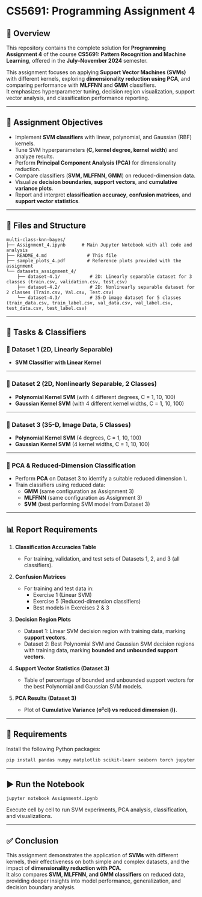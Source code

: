 # CS5691: Programming Assignment 4  

## 📘 Overview  
This repository contains the complete solution for **Programming Assignment 4** of the course **CS5691: Pattern Recognition and Machine Learning**, offered in the **July–November 2024** semester.  

This assignment focuses on applying **Support Vector Machines (SVMs)** with different kernels, exploring **dimensionality reduction using PCA**, and comparing performance with **MLFFNN** and **GMM** classifiers.  
It emphasizes hyperparameter tuning, decision region visualization, support vector analysis, and classification performance reporting.  

---

## 🎯 Assignment Objectives  

- Implement **SVM classifiers** with linear, polynomial, and Gaussian (RBF) kernels.  
- Tune SVM hyperparameters (**C, kernel degree, kernel width**) and analyze results.  
- Perform **Principal Component Analysis (PCA)** for dimensionality reduction.  
- Compare classifiers (**SVM, MLFFNN, GMM**) on reduced-dimension data.  
- Visualize **decision boundaries**, **support vectors**, and **cumulative variance plots**.  
- Report and interpret **classification accuracy**, **confusion matrices**, and **support vector statistics**.  

---

## 📁 Files and Structure

```
multi-class-knn-bayes/
├── Assignment_4.ipynb      # Main Jupyter Notebook with all code and analysis
├── README_4.md               # This file
├── sample_plots_4.pdf        # Reference plots provided with the assignment
└── datasets_assignment_4/
    ├── dataset-4.1/           # 2D: Linearly separable dataset for 3 classes (train.csv, validation.csv, test.csv)
    ├── dataset-4.2/           # 2D: Nonlinearly separable dataset for 2 classes (Train.csv, Val.csv, Test.csv)
    └── dataset-4.3/           # 35-D image dataset for 5 classes (train_data.csv, train_label.csv, val_data.csv, val_label.csv, test_data.csv, test_label.csv)
```

---

## 🧠 Tasks & Classifiers  

### 📌 Dataset 1 (2D, Linearly Separable)  
- **SVM Classifier with Linear Kernel**  

---

### 📌 Dataset 2 (2D, Nonlinearly Separable, 2 Classes)  
- **Polynomial Kernel SVM** (with 4 different degrees, C = 1, 10, 100)  
- **Gaussian Kernel SVM** (with 4 different kernel widths, C = 1, 10, 100)  

---

### 📌 Dataset 3 (35-D, Image Data, 5 Classes)  
- **Polynomial Kernel SVM** (4 degrees, C = 1, 10, 100)  
- **Gaussian Kernel SVM** (4 kernel widths, C = 1, 10, 100)  

---

### 📌 PCA & Reduced-Dimension Classification  
- Perform **PCA** on Dataset 3 to identify a suitable reduced dimension `l`.  
- Train classifiers using reduced data:  
  - **GMM** (same configuration as Assignment 3)  
  - **MLFFNN** (same configuration as Assignment 3)  
  - **SVM** (best performing SVM model from Dataset 3)  

---

## 📊 Report Requirements  

1. **Classification Accuracies Table**  
   - For training, validation, and test sets of Datasets 1, 2, and 3 (all classifiers).  

2. **Confusion Matrices**  
   - For training and test data in:  
     - Exercise 1 (Linear SVM)  
     - Exercise 5 (Reduced-dimension classifiers)  
     - Best models in Exercises 2 & 3  

3. **Decision Region Plots**  
   - Dataset 1: Linear SVM decision region with training data, marking **support vectors**.  
   - Dataset 2: Best Polynomial SVM and Gaussian SVM decision regions with training data, marking **bounded and unbounded support vectors**.  

4. **Support Vector Statistics (Dataset 3)**  
   - Table of percentage of bounded and unbounded support vectors for the best Polynomial and Gaussian SVM models.  

5. **PCA Results (Dataset 3)**  
   - Plot of **Cumulative Variance (σ²cl) vs reduced dimension (l)**.  

---

## 🧰 Requirements  

Install the following Python packages:  

```bash
pip install pandas numpy matplotlib scikit-learn seaborn torch jupyter
```  

---

## ▶️ Run the Notebook  

```bash
jupyter notebook Assignment4.ipynb
```  

Execute cell by cell to run SVM experiments, PCA analysis, classification, and visualizations.  

---

## ✅ Conclusion  

This assignment demonstrates the application of **SVMs** with different kernels, their effectiveness on both simple and complex datasets, and the impact of **dimensionality reduction with PCA**.  
It also compares **SVM, MLFFNN, and GMM classifiers** on reduced data, providing deeper insights into model performance, generalization, and decision boundary analysis.  
